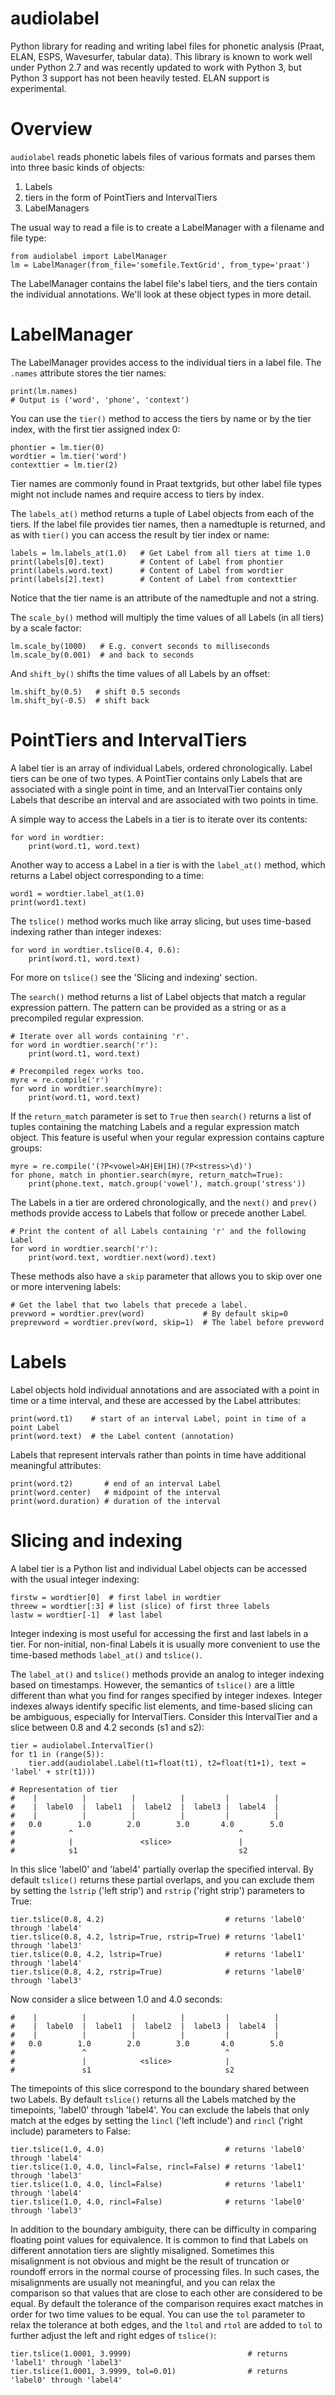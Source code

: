 # audiolabel

Python library for reading and writing label files for phonetic analysis (Praat, ELAN, ESPS, Wavesurfer, tabular data). This library is known to work well under Python 2.7 and was recently updated to work with Python 3, but Python 3 support has not been heavily tested. ELAN support is experimental.

# Overview

`audiolabel` reads phonetic labels files of various formats and parses them into three basic kinds of objects:

1. Labels
1. tiers in the form of PointTiers and IntervalTiers
1. LabelManagers

The usual way to read a file is to create a LabelManager with a filename and file type:

```
from audiolabel import LabelManager
lm = LabelManager(from_file='somefile.TextGrid', from_type='praat')
```

The LabelManager contains the label file's label tiers, and the tiers contain the individual annotations. We'll look at these object types in more detail.

# LabelManager

The LabelManager provides access to the individual tiers in a label file. The `.names` attribute stores the tier names:

```
print(lm.names)
# Output is ('word', 'phone', 'context')
```

You can use the `tier()` method to access the tiers by name or by the tier index, with the first tier assigned index 0:

```
phontier = lm.tier(0)
wordtier = lm.tier('word')
contexttier = lm.tier(2)
```

Tier names are commonly found in Praat textgrids, but other label file types might not include names and require access to tiers by index.

The `labels_at()` method returns a tuple of Label objects from each of the tiers. If the label file provides tier names, then a namedtuple is returned, and as with `tier()` you can access the result by tier index or name:

```
labels = lm.labels_at(1.0)   # Get Label from all tiers at time 1.0
print(labels[0].text)        # Content of Label from phontier
print(labels.word.text)      # Content of Label from wordtier
print(labels[2].text)        # Content of Label from contexttier
```

Notice that the tier name is an attribute of the namedtuple and not a string.

The `scale_by()` method will multiply the time values of all Labels (in all tiers) by a scale factor:

```
lm.scale_by(1000)   # E.g. convert seconds to milliseconds
lm.scale_by(0.001)  # and back to seconds
```

And `shift_by()` shifts the time values of all Labels by an offset:

```
lm.shift_by(0.5)   # shift 0.5 seconds
lm.shift_by(-0.5)  # shift back
```

# PointTiers and IntervalTiers

A label tier is an array of individual Labels, ordered chronologically. Label tiers can be one of two types. A PointTier contains only Labels that are associated with a single point in time, and an IntervalTier contains only Labels that describe an interval and are associated with two points in time.

A simple way to access the Labels in a tier is to iterate over its contents:

```
for word in wordtier:
    print(word.t1, word.text)
```

Another way to access a Label in a tier is with the `label_at()` method, which returns a Label object corresponding to a time:

```
word1 = wordtier.label_at(1.0)
print(word1.text)
```

The `tslice()` method works much like array slicing, but uses time-based indexing rather than integer indexes:

```
for word in wordtier.tslice(0.4, 0.6):
    print(word.t1, word.text)
```

For more on `tslice()` see the 'Slicing and indexing' section.

The `search()` method returns a list of Label objects that match a regular expression pattern. The pattern can be provided as a string or as a precompiled regular expression.

```
# Iterate over all words containing 'r'.
for word in wordtier.search('r'):
    print(word.t1, word.text)
       
# Precompiled regex works too.
myre = re.compile('r')
for word in wordtier.search(myre):
    print(word.t1, word.text)
```

If the `return_match` parameter is set to `True` then `search()` returns a list of tuples containing the matching Labels and a regular expression match object. This feature is useful when your regular expression contains capture groups:

```
myre = re.compile('(?P<vowel>AH|EH|IH)(?P<stress>\d)')
for phone, match in phontier.search(myre, return_match=True):
    print(phone.text, match.group('vowel'), match.group('stress'))
```

The Labels in a tier are ordered chronologically, and the `next()` and `prev()` methods provide access to Labels that follow or precede another Label.

```
# Print the content of all Labels containing 'r' and the following Label
for word in wordtier.search('r'):
    print(word.text, wordtier.next(word).text)
```

These methods also have a `skip` parameter that allows you to skip over one or more intervening labels:

```
# Get the label that two labels that precede a label.
prevword = wordtier.prev(word)             # By default skip=0
preprevword = wordtier.prev(word, skip=1)  # The label before prevword
```

# Labels

Label objects hold individual annotations and are associated with a point in time or a time interval, and these are accessed by the Label attributes:

```
print(word.t1)    # start of an interval Label, point in time of a point Label
print(word.text)  # the Label content (annotation)
```

Labels that represent intervals rather than points in time have additional meaningful attributes:

```
print(word.t2)       # end of an interval Label
print(word.center)   # midpoint of the interval
print(word.duration) # duration of the interval
```

# Slicing and indexing

A label tier is a Python list and individual Label objects can be accessed with the usual integer indexing:

```
firstw = wordtier[0]  # first label in wordtier
threew = wordtier[:3] # list (slice) of first three labels
lastw = wordtier[-1]  # last label
```

Integer indexing is most useful for accessing the first and last labels in a tier. For non-initial, non-final Labels it is usually more convenient to use the time-based methods `label_at()` and `tslice()`.

The `label_at()` and `tslice()` methods provide an analog to integer indexing based on timestamps. However, the semantics of `tslice()` are a little different than what you find for ranges specified by integer indexes. Integer indexes always identify specific list elements, and time-based slicing can be ambiguous, especially for IntervalTiers. Consider this IntervalTier and a slice between 0.8 and 4.2 seconds (s1 and s2):

```
tier = audiolabel.IntervalTier()
for t1 in (range(5)):
    tier.add(audiolabel.Label(t1=float(t1), t2=float(t1+1), text = 'label' + str(t1)))

# Representation of tier
#    |          |          |          |         |          |
#    |  label0  |  label1  |  label2  |  label3 |  label4  |
#    |          |          |          |         |          |
#   0.0        1.0        2.0        3.0       4.0        5.0
#            ^                                     ^
#            |               <slice>               |
#            s1                                    s2
```

In this slice 'label0' and 'label4' partially overlap the specified interval. By default `tslice()` returns these partial overlaps, and you can exclude them by setting the `lstrip` ('left strip') and `rstrip` ('right strip') parameters to True:

```
tier.tslice(0.8, 4.2)                           # returns 'label0' through 'label4'
tier.tslice(0.8, 4.2, lstrip=True, rstrip=True) # returns 'label1' through 'label3'
tier.tslice(0.8, 4.2, lstrip=True)              # returns 'label1' through 'label4'
tier.tslice(0.8, 4.2, rstrip=True)              # returns 'label0' through 'label3'
```

Now consider a slice between 1.0 and 4.0 seconds:

```
#    |          |          |          |         |          |
#    |  label0  |  label1  |  label2  |  label3 |  label4  |
#    |          |          |          |         |          |
#   0.0        1.0        2.0        3.0       4.0        5.0
#               ^                               ^
#               |            <slice>            |
#               s1                              s2
```

The timepoints of this slice correspond to the boundary shared between two Labels. By default `tslice()` returns all the Labels matched by the timepoints, 'label0' through 'label4'. You can exclude the labels that only match at the edges by setting the `lincl` ('left include') and `rincl` ('right include) parameters to False:

```
tier.tslice(1.0, 4.0)                           # returns 'label0' through 'label4'
tier.tslice(1.0, 4.0, lincl=False, rincl=False) # returns 'label1' through 'label3'
tier.tslice(1.0, 4.0, lincl=False)              # returns 'label1' through 'label4'
tier.tslice(1.0, 4.0, rincl=False)              # returns 'label0' through 'label3'
```

In addition to the boundary ambiguity, there can be difficulty in comparing floating point values for equivalence. It is common to find that Labels on different annotation tiers are slightly misaligned. Sometimes this misalignment is not obvious and might be the result of truncation or roundoff errors in the normal course of processing files. In such cases, the misalignments are usually not meaningful, and you can relax the comparison so that values that are close to each other are considered to be equal. By default the tolerance of the comparison requires exact matches in order for two time values to be equal. You can use the `tol` parameter to relax the tolerance at both edges, and the `ltol` and `rtol` are added to `tol` to further adjust the left and right edges of `tslice()`:

```
tier.tslice(1.0001, 3.9999)                          # returns 'label1' through 'label3'
tier.tslice(1.0001, 3.9999, tol=0.01)                # returns 'label0' through 'label4'
```
